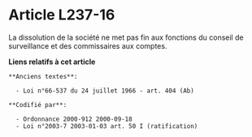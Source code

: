 # Article L237-16

La dissolution de la société ne met pas fin aux fonctions du conseil de surveillance et des commissaires aux comptes.

**Liens relatifs à cet article**

	**Anciens textes**:

	  - Loi n°66-537 du 24 juillet 1966 - art. 404 (Ab)

	**Codifié par**:

	  - Ordonnance 2000-912 2000-09-18
	  - Loi n°2003-7 2003-01-03 art. 50 I (ratification)
